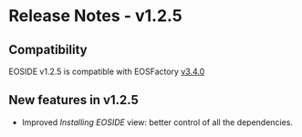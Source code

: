 # Release Notes - v1.2.5

## Compatibility

EOSIDE v1.2.5 is compatible with 
EOSFactory [v3.4.0](https://github.com/tokenika/eosfactory/releases/tag/v3.4.0)

## New features in v1.2.5

* Improved *Installing EOSIDE* view: better control of all the dependencies.

